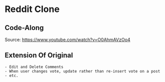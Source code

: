 # Reddit Clone

## Code-Along

Source: https://www.youtube.com/watch?v=O0AhmAVzOo4

## Extension Of Original
    - Edit and Delete Comments
    - When user changes vote, update rather than re-insert vote on a post
    - etc.
